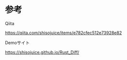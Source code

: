 # 参考

Qiita

https://qiita.com/shisojuice/items/e782cfec512e73928e82

Demoサイト

https://shisojuice.github.io/Rust_Diff/

